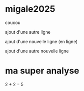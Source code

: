 # migale2025

coucou

ajout d'une autre ligne

ajout d'une nouvelle ligne (en ligne)

ajout d'une autre nouvelle ligne

# ma super analyse
2 + 2 = 5

